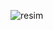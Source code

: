 ![resim](https://user-images.githubusercontent.com/47147484/75484829-906be280-59ba-11ea-8edd-f1540a8366df.png)
